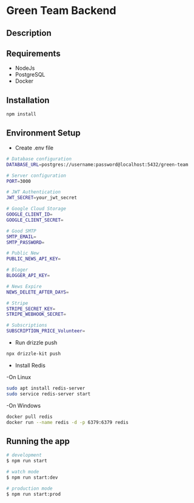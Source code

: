 # Green Team Backend

## Description

## Requirements

* NodeJs
* PostgreSQL
* Docker

## Installation

```bash
npm install
```

## Environment Setup

* Create .env file

```bash
# Database configuration
DATABASE_URL=postgres://username:password@localhost:5432/green-team

# Server configuration
PORT=3000

# JWT Authentication
JWT_SECRET=your_jwt_secret

# Google Cloud Storage
GOOGLE_CLIENT_ID=
GOOGLE_CLIENT_SECRET=

# Good SMTP
SMTP_EMAIL=
SMTP_PASSWORD=

# Public New
PUBLIC_NEWS_API_KEY=

# Bloger
BLOGGER_API_KEY=

# News Expire
NEWS_DELETE_AFTER_DAYS=

# Stripe
STRIPE_SECRET_KEY=
STRIPE_WEBHOOK_SECRET=

# Subscriptions
SUBSCRIPTION_PRICE_Volunteer=
```

* Run drizzle push

```bash
npx drizzle-kit push
```

* Install Redis

-On Linux

```bash
sudo apt install redis-server
sudo service redis-server start
```

-On Windows

```bash
docker pull redis
docker run --name redis -d -p 6379:6379 redis
```

## Running the app

```bash
# development
$ npm run start

# watch mode
$ npm run start:dev

# production mode
$ npm run start:prod
```
